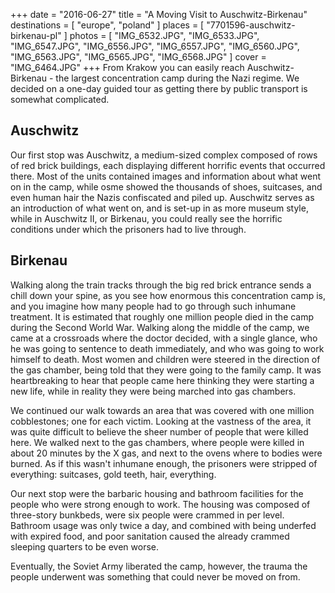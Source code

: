 +++
date    = "2016-06-27"
title   = "A Moving Visit to Auschwitz-Birkenau"
destinations = [ "europe", "poland" ]
places  = [ "7701596-auschwitz-birkenau-pl" ]
photos  = [
  "IMG_6532.JPG", "IMG_6533.JPG", "IMG_6547.JPG", "IMG_6556.JPG", "IMG_6557.JPG",
  "IMG_6560.JPG", "IMG_6563.JPG", "IMG_6565.JPG", "IMG_6568.JPG"
]
cover = "IMG_6464.JPG"
+++
From Krakow you can easily reach Auschwitz-Birkenau - the largest concentration camp during the Nazi regime. We decided on a one-day guided tour as getting there by public transport is somewhat complicated.
<!--more-->
## Auschwitz
Our first stop was Auschwitz, a medium-sized complex composed of rows of red brick buildings, each displaying different horrific events that occurred there. Most of the units contained images and information about what went on in the camp, while osme showed the thousands of shoes, suitcases, and even human hair the Nazis confiscated and piled up. Auschwitz serves as an introduction of what went on, and is set-up in as more museum style, while in Auschwitz II, or Birkenau, you could really see the horrific conditions under which the prisoners had to live through.

## Birkenau
Walking along the train tracks through the big red brick entrance sends a chill down your spine, as you see how enormous this concentration camp is, and you imagine how many people had to go through such inhumane treatment. It is estimated that roughly one million people died in the camp during the Second World War. Walking along the middle of the camp, we came at a crossroads where the doctor decided, with a single glance, who he was going to sentence to death immediately, and who was going to work himself to death. Most women and children were steered in the direction of the gas chamber, being told that they were going to the family camp. It was heartbreaking to hear that people came here thinking they were starting a new life, while in reality they were being marched into gas chambers.

We continued our walk towards an area that was covered with one million cobblestones; one for each victim. Looking at the vastness of the area, it was quite difficult to believe the sheer number of people that were killed here. We walked next to the gas chambers, where people were killed in about 20 minutes by the X gas, and next to the ovens where to bodies were burned. As if this wasn't inhumane enough, the prisoners were stripped of everything: suitcases, gold teeth, hair, everything.

Our next stop were the barbaric housing and bathroom facilities for the people who were strong enough to work. The housing was composed of three-story bunkbeds, were six people were crammed in per level. Bathroom usage was only twice a day, and combined with being underfed with expired food, and poor sanitation caused the already crammed sleeping quarters to be even worse.

Eventually, the Soviet Army liberated the camp, however, the trauma the people underwent was something that could never be moved on from.